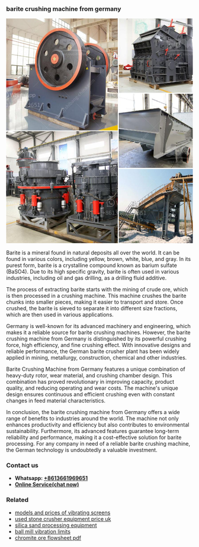 <h3>barite crushing machine from germany</h3><img src='1704951457.jpg' alt=''><p>Barite is a mineral found in natural deposits all over the world. It can be found in various colors, including yellow, brown, white, blue, and gray. In its purest form, barite is a crystalline compound known as barium sulfate (BaSO4). Due to its high specific gravity, barite is often used in various industries, including oil and gas drilling, as a drilling fluid additive.</p><p>The process of extracting barite starts with the mining of crude ore, which is then processed in a crushing machine. This machine crushes the barite chunks into smaller pieces, making it easier to transport and store. Once crushed, the barite is sieved to separate it into different size fractions, which are then used in various applications.</p><p>Germany is well-known for its advanced machinery and engineering, which makes it a reliable source for barite crushing machines. However, the barite crushing machine from Germany is distinguished by its powerful crushing force, high efficiency, and fine crushing effect. With innovative designs and reliable performance, the German barite crusher plant has been widely applied in mining, metallurgy, construction, chemical and other industries.</p><p>Barite Crushing Machine from Germany features a unique combination of heavy-duty rotor, wear material, and crushing chamber design. This combination has proved revolutionary in improving capacity, product quality, and reducing operating and wear costs. The machine's unique design ensures continuous and efficient crushing even with constant changes in feed material characteristics.</p><p>In conclusion, the barite crushing machine from Germany offers a wide range of benefits to industries around the world. The machine not only enhances productivity and efficiency but also contributes to environmental sustainability. Furthermore, its advanced features guarantee long-term reliability and performance, making it a cost-effective solution for barite processing. For any company in need of a reliable barite crushing machine, the German technology is undoubtedly a valuable investment.</p><h3>Contact us</h3><ul><li><strong>Whatsapp:&nbsp;<a href="https://wa.me/8613661969651">+8613661969651</a></strong></li><li><a href="https://swt.shibang-china.com/?git&amp;zhl&amp;barite crushing machine from germany"><strong>Online Service(chat now)</strong></a></li></ul><h3>Related</h3><ul><li><a href='models and prices of vibrating screens.md'>models and prices of vibrating screens</a></li><li><a href='used stone crusher equipment price uk.md'>used stone crusher equipment price uk</a></li><li><a href='silica sand processing equipment.md'>silica sand processing equipment</a></li><li><a href='ball mill vibration limits.md'>ball mill vibration limits</a></li><li><a href='chromite ore flowsheet pdf.md'>chromite ore flowsheet pdf</a></li></ul>